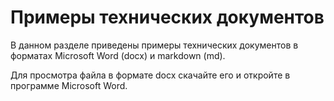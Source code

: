 # Примеры технических документов
В данном разделе приведены примеры технических документов в форматах Microsoft Word (docx) и markdown (md).

Для просмотра файла в формате docx скачайте его и откройте в программе Microsoft Word.
